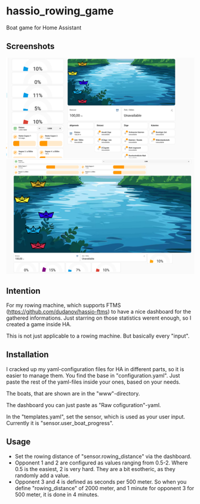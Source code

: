 # hassio_rowing_game
Boat game for Home Assistant

## Screenshots
![Alt text](/screenshots/1.png?raw=true "1")
![Alt text](/screenshots/2.png?raw=true "2")

## Intention
For my rowing machine, which supports FTMS (https://github.com/dudanov/hassio-ftms) to have a nice dashboard for the gathered informations.
Just starring on those statistics werent enough, so I created a game inside HA.

This is not just applicable to a rowing machine. But basically every "input".

## Installation
I cracked up my yaml-configuration files for HA in different parts, so it is easier to manage them.
You find the base in "configuration.yaml".
Just paste the rest of the yaml-files inside your ones, based on your needs.

The boats, that are shown are in the "www"-directory.

The dashboard you can just paste as "Raw cofiguration"-yaml.

In the "templates.yaml", set the sensor, which is used as your user input. Currently it is "sensor.user_boat_progress".

## Usage
* Set the rowing distance of "sensor.rowing_distance" via the dashboard.
* Opponent 1 and 2 are configured as values ranging from 0.5-2. Where 0.5 is the easiest, 2 is very hard.
They are a bit esotheric, as they randomly add a value.
* Opponent 3 and 4 is defined as seconds per 500 meter. So when you define "rowing_distance" of 2000 meter, and 1 minute for opponent 3 for 500 meter, it is done in 4 minutes.
